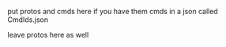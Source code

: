 put protos and cmds here if you have them
cmds in a json called CmdIds.json


leave protos here as well

